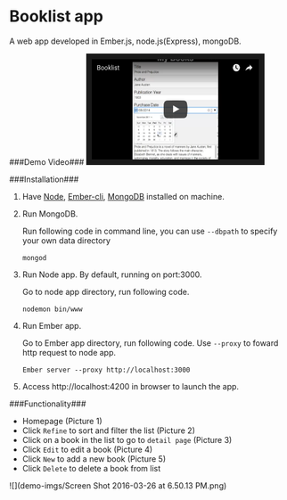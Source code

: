 # Booklist app
A web app developed in Ember.js, node.js(Express), mongoDB. 

###Demo Video###
<a href="https://youtu.be/gsAp72-Wet0" target="_blank"><img src="demo-imgs/Screen Shot 2016-03-26 at 8.21.24 PM.png" 
alt="Demo video" width="300" height="180" border="10"/></a>

###Installation###
1. Have [Node](https://nodejs.org/en/), [Ember-cli](http://ember-cli.com/user-guide/), [MongoDB](https://docs.mongodb.org/manual/installation/) installed on machine.
2. Run MongoDB.

    Run following code in command line, you can use `--dbpath` to specify your own data directory
    ```
    mongod
    ```
3. Run Node app. By default, running on port:3000.

    Go to node app directory, run following code.
    ```
    nodemon bin/www
    ```
4. Run Ember app.

    Go to Ember app directory, run following code. Use `--proxy` to foward http request to node app.
    ```
    Ember server --proxy http://localhost:3000
    ```
5. Access http://localhost:4200 in browser to launch the app.

###Functionality###
- Homepage (Picture 1)
- Click `Refine` to sort and filter the list  (Picture 2)
- Click on a book in the list to go to `detail page`  (Picture 3)
- Click `Edit` to edit a book  (Picture 4)
- Click `New` to add a new book   (Picture 5)
- Click `Delete` to delete a book from list

![](demo-imgs/Screen Shot 2016-03-26 at 6.50.13 PM.png)
